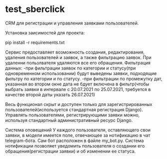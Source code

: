 # test_sberclick
CRM для регистрации и управления заявками пользователей.

Установка заисимостей для проекта:

pip install -r requirements.txt

Сервис предоставляет возможность создания, редактирования, удаления пользователей и заявок, а также фильтрацию заявок. При удаленни пользлвателя удаляются все его обращения.
Фильтрация данных:
-при фильтрации заявок по категории и статусу(при одновременном использовании) будут выведены заявки, подходящие фильтру по категории и по статусу.
-при фильтрации по промежутку дат, указанная во втором окне дата не бдует включена в фильтр(чтобы выбрать заявки в интервале с 20.07.2021 по 25.07.2021,
  требуется в качестве второй даты указать 26.07.2021)

Весь функционал скрыт и доступен только для зарегистрированных пользователей(используется стандартная регистрация Django). Управлять пользователями,
регистрирующими заявки можно, используя стандартный административный ресурс Django.

Система оповещений
У каждого пользователя, оставляющего свои заявки, в модели имеется поле, отвечающее за нотификацию в чат telegram-бота. Сам бот расположен в файле my_bot.py. 
Система нотификации позволяет уведомить пользователя о создании его обращения(регистрации заявки) и об изменении ее статуса.
